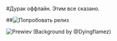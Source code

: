 #Дурак оффлайн.
Этим все сказано.

##![Попробовать релиз](https://github.com/Heosam0/DurakOfflineWPF/releases/tag/WPF)

![Prewiev (Background by @Dyingflamez)](https://github.com/user-attachments/assets/1c7a0298-a7e3-43ec-aedc-40c2de956f5c)
